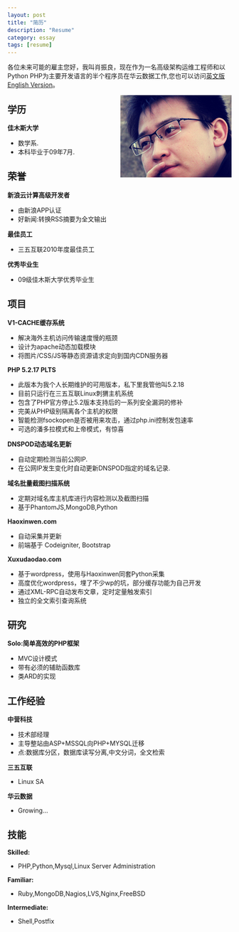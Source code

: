 ```yaml
---
layout: post
title: "简历"
description: "Resume"
category: essay
tags: [resume]
---
```


各位未来可能的雇主您好，我叫肖振良，现在作为一名高级架构运维工程师和以Python PHP为主要开发语言的半个程序员在华云数据工作,您也可以访问[英文版 English Version](/resume/)。

<img src="/assets/images/jsm.png" style="float:right">

## 学历 ##
**佳木斯大学**

* 数学系.
* 本科毕业于09年7月.

## 荣誉 ##
**新浪云计算高级开发者**

* 由新浪APP认证
* 好新闻:转换RSS摘要为全文输出

**最佳员工**

* 三五互联2010年度最佳员工

**优秀毕业生**

* 09级佳木斯大学优秀毕业生

## 项目 ##
**V1-CACHE缓存系统**

* 解决海外主机访问传输速度慢的瓶颈
* 设计为apache动态加载模块
* 将图片/CSS/JS等静态资源请求定向到国内CDN服务器

**PHP 5.2.17 PLTS**

* 此版本为我个人长期维护的可用版本，私下里我管他叫5.2.18
* 目前只运行在三五互联Linux刺猬主机系统
* 包含了PHP官方停止5.2版本支持后的一系列安全漏洞的修补
* 完美从PHP级别隔离各个主机的权限
* 智能检测fsockopen是否被用来攻击，通过php.ini控制发包速率
* 可选的潘多拉模式和上帝模式，有惊喜

**DNSPOD动态域名更新**

* 自动定期检测当前公网IP.
* 在公网IP发生变化时自动更新DNSPOD指定的域名记录.

**域名批量截图扫描系统**

* 定期对域名库主机库进行内容检测以及截图扫描
* 基于PhantomJS,MongoDB,Python

**Haoxinwen.com**

* 自动采集并更新
* 前端基于 Codeigniter, Bootstrap

**Xuxudaodao.com**

* 基于wordpress，使用与Haoxinwen同套Python采集
* 高度优化wordpress，埋了不少wp的坑，部分缓存功能为自己开发
* 通过XML-RPC自动发布文章，定时定量触发索引
* 独立的全文索引查询系统

## 研究 ##
**Solo:简单高效的PHP框架**

* MVC设计模式
* 带有必须的辅助函数库
* 类ARD的实现

## 工作经验 ##
**中营科技**

* 技术部经理
* 主导整站由ASP+MSSQL向PHP+MYSQL迁移
* 点:数据库分区，数据库读写分离,中文分词，全文检索

**三五互联**

* Linux SA

**华云数据**

* Growing...

## 技能 ##
**Skilled:**

* PHP,Python,Mysql,Linux Server Administration

**Familiar:** 

* Ruby,MongoDB,Nagios,LVS,Nginx,FreeBSD

**Intermediate:**

* Shell,Postfix
